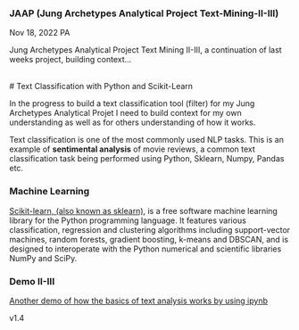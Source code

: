 ### JAAP (Jung Archetypes Analytical Project Text-Mining-II-III)

Nov 18, 2022 PA

Jung Archetypes Analytical Project Text Mining II-III, a continuation of last weeks project, building context...

<br>
# Text Classification with Python and Scikit-Learn

In the progress to build a text classification tool (filter) for my Jung Archetypes Analytical Projet I need to build context for my own understanding as well as for others understanding  of how it works. 

Text classification is one of the most commonly used NLP tasks. This is an example of <b>sentimental analysis</b> of movie reviews, a common text classification task being performed using Python, Sklearn, Numpy, Pandas etc.

### Machine Learning
[Scikit-learn, (also known as sklearn)](https://en.wikipedia.org/wiki/Scikit-learn), is a free software machine learning library for the Python programming language.
It features various classification, regression and clustering algorithms including support-vector machines, random forests, gradient boosting, k-means and DBSCAN, and is designed to interoperate with the Python numerical and scientific libraries NumPy and SciPy.


### Demo II-III

[Another demo of how the basics of text analysis works by using ipynb](https://github.com/IoT-Dude/blogg_mtrl/blob/main/JOOP_Sentiment_POC_20221121_FINAL.ipynb)

v1.4
